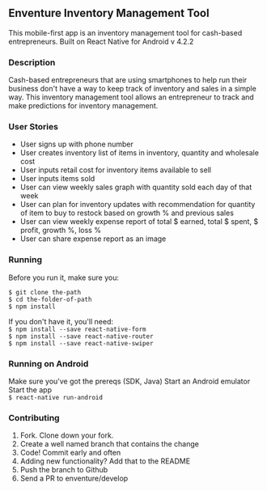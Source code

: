 ## Enventure Inventory Management Tool

This mobile-first app is an inventory management tool for cash-based entrepreneurs. Built on React Native for Android v 4.2.2

### Description

Cash-based entrepreneurs that are using smartphones to help run their business don't have a way to keep track of inventory and sales in a simple way. This inventory management tool allows an entrepreneur to track and make predictions for inventory management. 


### User Stories
- User signs up with phone number
- User creates inventory list of items in inventory, quantity and wholesale cost
- User inputs retail cost for inventory items available to sell
- User inputs items sold
- User can view weekly sales graph with quantity sold each day of that week
- User can plan for inventory updates with recommendation for quantity of item to buy to restock based on growth % and previous sales
- User can view weekly expense report of total $ earned, total $ spent, $ profit, growth %, loss %
- User can share expense report as an image

### Running

Before you run it, make sure you:  
```
$ git clone the-path  
$ cd the-folder-of-path  
$ npm install
```

If you don't have it, you'll need:  
```$ npm install --save react-native-form```  
```$ npm install --save react-native-router```  
```$ npm install --save react-native-swiper```  

### Running on Android

Make sure you've got the prereqs (SDK, Java)
Start an Android emulator
Start the app  
 ```$ react-native run-android```


### Contributing
1. Fork. Clone down your fork.
2. Create a well named branch that contains the change
3. Code! Commit early and often
4. Adding new functionality? Add that to the README
5. Push the branch to Github
6. Send a PR to enventure/develop
